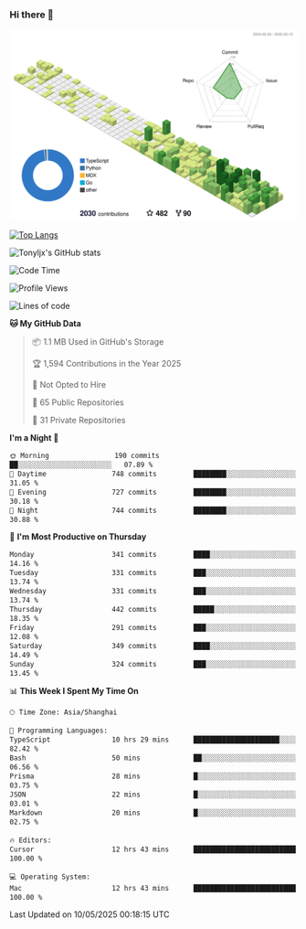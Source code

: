 ### Hi there 👋

![](./profile-3d-contrib/profile-green-animate.svg)

 

[![Top Langs](https://github-readme-stats.vercel.app/api/top-langs/?username=tonyljx)](https://github.com/anuraghazra/github-readme-stats)

![Tonyljx's GitHub stats](https://github-readme-stats.vercel.app/api?username=tonyljx&theme=default&show_icons=true)

 

<!--START_SECTION:waka-->
![Code Time](http://img.shields.io/badge/Code%20Time-1%2C310%20hrs%207%20mins-blue)

![Profile Views](http://img.shields.io/badge/Profile%20Views-8-blue)

![Lines of code](https://img.shields.io/badge/From%20Hello%20World%20I%27ve%20Written-1.3%20million%20lines%20of%20code-blue)

**🐱 My GitHub Data** 

> 📦 1.1 MB Used in GitHub's Storage 
 > 
> 🏆 1,594 Contributions in the Year 2025
 > 
> 🚫 Not Opted to Hire
 > 
> 📜 65 Public Repositories 
 > 
> 🔑 31 Private Repositories 
 > 
**I'm a Night 🦉** 

```text
🌞 Morning                190 commits         ██░░░░░░░░░░░░░░░░░░░░░░░   07.89 % 
🌆 Daytime                748 commits         ████████░░░░░░░░░░░░░░░░░   31.05 % 
🌃 Evening                727 commits         ████████░░░░░░░░░░░░░░░░░   30.18 % 
🌙 Night                  744 commits         ████████░░░░░░░░░░░░░░░░░   30.88 % 
```
📅 **I'm Most Productive on Thursday** 

```text
Monday                   341 commits         ████░░░░░░░░░░░░░░░░░░░░░   14.16 % 
Tuesday                  331 commits         ███░░░░░░░░░░░░░░░░░░░░░░   13.74 % 
Wednesday                331 commits         ███░░░░░░░░░░░░░░░░░░░░░░   13.74 % 
Thursday                 442 commits         █████░░░░░░░░░░░░░░░░░░░░   18.35 % 
Friday                   291 commits         ███░░░░░░░░░░░░░░░░░░░░░░   12.08 % 
Saturday                 349 commits         ████░░░░░░░░░░░░░░░░░░░░░   14.49 % 
Sunday                   324 commits         ███░░░░░░░░░░░░░░░░░░░░░░   13.45 % 
```


📊 **This Week I Spent My Time On** 

```text
🕑︎ Time Zone: Asia/Shanghai

💬 Programming Languages: 
TypeScript               10 hrs 29 mins      █████████████████████░░░░   82.42 % 
Bash                     50 mins             ██░░░░░░░░░░░░░░░░░░░░░░░   06.56 % 
Prisma                   28 mins             █░░░░░░░░░░░░░░░░░░░░░░░░   03.75 % 
JSON                     22 mins             █░░░░░░░░░░░░░░░░░░░░░░░░   03.01 % 
Markdown                 20 mins             █░░░░░░░░░░░░░░░░░░░░░░░░   02.75 % 

🔥 Editors: 
Cursor                   12 hrs 43 mins      █████████████████████████   100.00 % 

💻 Operating System: 
Mac                      12 hrs 43 mins      █████████████████████████   100.00 % 
```


 Last Updated on 10/05/2025 00:18:15 UTC
<!--END_SECTION:waka-->
